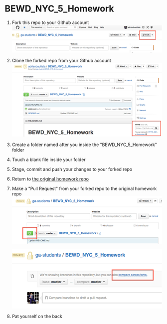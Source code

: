 BEWD\_NYC\_5_Homework
===================

1. Fork this repo to your Github account
   ![image](fork-image.png)
   
2. Clone the forked repo from your Github account
   ![image](clone-image.png)
   
3. Create a folder named after you inside the "BEWD\_NYC\_5_Homework" folder
4. Touch a blank file inside your folder
5. Stage, commit and push your changes to your forked repo
6. Return to [the original homework repo](https://github.com/ga-students/BEWD_NYC_5_Homework)
7. Make a "Pull Request" from your forked repo to the original homework repo
   ![image](pull-request-image.png)
   
   ![image](compare-across-forks.png)
8. Pat yourself on the back
